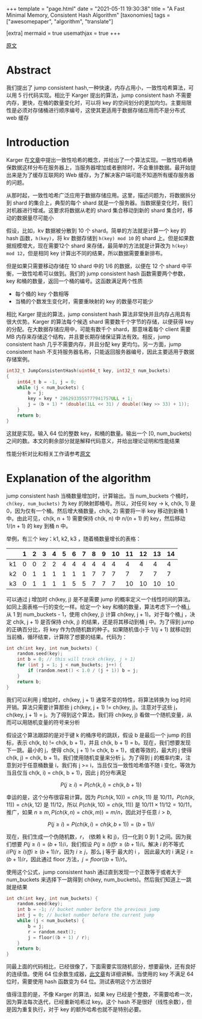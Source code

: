 +++
template = "page.html"
date = "2021-05-11 19:30:38"
title = "A Fast Minimal Memory, Consistent Hash Algorithm"
[taxonomies]
tags = ["awesomepaper", "algorithm", "translate"]

[extra]
mermaid = true
usemathjax = true
+++
<!--
mermaid example:
<div class="mermaid">
    mermaid program
</div>
-->

[原文](https://arxiv.org/pdf/1406.2294.pdf)

# Abstract
我们提出了 jump consistent hash,一种快速，内存占用小，一致性哈希算法，可以用 5 行代码实现。相比于 Karger 提出的算法，jump consistent hash 不需要内存，更快，在桶的数量变化时，可以将 key 的空间划分的更加均匀。主要局限性是必须对存储桶进行顺序编号，这使其更适用于数据存储应用而不是分布式 web 缓存

# Introduction
Karger 在[文章](https://www.akamai.com/it/it/multimedia/documents/technical-publication/consistent-hashing-and-random-trees-distributed-caching-protocols-for-relieving-hot-spots-on-the-world-wide-web-technical-publication.pdf)中提出一致性哈希的概念，并给出了一个算法实现。一致性哈希确保数据这样分布在服务器上，当服务器增加或者删除时，不会重排数据。最开始提出来是为了缓存互联网的 Web 缓存，为了解决客户端可能不知道所有缓存服务器的问题。

从那时起，一致性哈希广泛应用于数据存储应用。这里，描述问题为，将数据拆分到 shard 的集合上，典型的每个 shard 就是一个服务器。当数据量变化时，我们对机器进行增减。这要求将数据从老的 shard 集合移动到新的 shard 集合时，移动的数据量尽可能小

假设，比如，kv 数据被分散到 10 个 shard。简单的方法就是计算一个 key 的 hash 函数，`h(key)`，将 kv 数据存储到 `h(key) mod 10` 的 shard 上。但是如果数据规模增大，现在需要12个 shard 来存储，最简单的方法就是计算改为 `h(key) mod 12`，但是相同 key 计算出不同的结果，所以数据需要重新排布。

但是如果只需要移动存储在 10 shard 中的 $1/6$ 的数据，以便在 12 个 shard 中平衡，一致性哈希可以做到。我们的 jump consistent hash 函数需要两个参数，key 和桶的数量，返回一个桶的编号。这函数满足两个性质
- 每个桶的 key 个数相等
- 当桶的个数发生变化时，需要重映射的 key 的数量尽可能少

相比 Karger 提出的算法，jump consistent hash 算法非常快并且内存占用具有很大优势。Karger 的算法每个候选 shard 需要数千个字节的存储，以便获得 key 的分配。在大数据存储应用中，可能有数千个 shard，那意味着每个 client 需要 MB 内存来存储这个结构，并且要长期存储保证算法有效。相反，jump consistent hash 几乎不需要内存，并且分配 key 更均匀。另一方面，jump consistent hash 不支持服务器名称，只能返回服务器编号，因此主要适用于数据存储案例。

```cpp
int32_t JumpConsistentHash(uint64_t key, int32_t num_buckets)
{
    int64_t b = -1, j = 0;
    while (j < num_buckets) {
        b = j;
        key = key * 2862933555777941757ULL + 1;     
        j = (b + 1) * (double(1LL << 31) / double((key >> 33) + 1));
    }
    return b;
}
```
这就是实现。输入 64 位的整数 key，和桶的数量。输出一个 [0, num_buckets) 之间的数。本文的剩余部分就是解释代码意义，并给出理论证明和性能结果

性能分析对比和相关工作请参考[原文](https://arxiv.org/pdf/1406.2294.pdf)

# Explanation of the algorithm
jump consistent hash 当桶数量增加时，计算输出。当 num_buckets 个桶时， `ch(key, num_buckets)` 为 key 的映射即桶号。所以，对任何 key -> k, ch(k, 1) 是 0，因为仅有一个桶。然后增大桶数量，ch(k, 2) 需要将一半 key 移动到新桶 1 中。由此可见，ch(k, n + 1) 需要保持 ch(k, n) 中 $n/(n + 1)$ 的 key，然后移动 $1/(n + 1)$ 的 key 到桶 n 中。

举例，有三个 key：k1, k2, k3 ，随着桶数量增长的表格：

|      | 1    | 2    | 3    | 4    | 5    | 6    | 7    | 8    | 9    | 10   | 11   | 12   | 13   | 14   |
| ---- | ---- | ---- | ---- | ---- | ---- | ---- | ---- | ---- | ---- | ---- | ---- | ---- | ---- | ---- |
| k1   | 0    | 0    | 2    | 2    | 4    | 4    | 4    | 4    | 4    | 4    | 4    | 4    | 4    | 4    |
| k2   | 0    | 1    | 1    | 1    | 1    | 1    | 1    | 7    | 7    | 7    | 7    | 7    | 7    | 7    |
| k3   | 0    | 1    | 1    | 1    | 1    | 5    | 5    | 7    | 7    | 7    | 10   | 10   | 10   | 10   |

可以通过 j 增加时 ch(key, j) 是不是需要 jump 的概率定义一个线性时间的算法。如同上面表格一行的变化一样。给定一个 key 和桶的数量，算法考虑下一个桶,j, 从 1 到 num_buckets - 1，使用 ch(key, j) 计算 ch(key, j + 1)。对于每个桶,j ，决定 ch(k, j + 1) 是否保持 ch(k, j) 的结果，还是将其移动到桶 j 中。为了得到 jump 的正确百分比，将 key 作为伪随机数的种子。如果随机值小于 $1/(j + 1)$ 就移动到当前桶，循环结束，计算除了想要的结果。代码为：

```cpp
int ch(int key, int num_buckets) {
    random.seed(key);
    int b = 0; // this will track ch(key, j + 1)
    for (int j = 1; j < num_buckets; j++) {
        if (random.next() < 1.0 / (j + 1)) b = j;
    }
    return b;
}
```
我们可以利用 j 增加时，ch(key, j + 1) 通常不变的特性，将算法转换为 log 时间开销。算法只需要计算那些 j ch(key, j + 1) != ch(key, j)。注意对于这些 j， ch(key, j + 1) = j。为了得到这个算法，我们将 ch(key, j) 看做一个随机变量，从而可以用随机变量的符号来分析

假设这个算法跟踪的是对于键 k 的桶序号的跳跃，假设 b 是最后一个 jump 的目标，表示 ch(k, b) != ch(k, b + 1)，并且 ch(k, b + 1) = b。现在，我们想要发现下一跳。最小的 j，使得 ch(k, j + 1) != ch(k, b + 1)，或者等效的，最大的 j 使得 ch(k, j) = ch(k, b + 1)。我们使用随机变量来分析 j。为了得到 j 的概率约束，注意到对于任意桶数量 i，我们有 j >= i，当且仅当一致性哈希值不随 i 变化，等效为当且仅当 ch(k, i) = ch(k, b + 1)，因此 j 的分布满足

$$P(j \ge i) = P(ch(k,i) = ch(k, b + 1))$$

幸运的是，这个分布很容易计算。因为 $P(ch(k,10)) = ch(k,11)$ 是 $10/11$，$P(ch(k,11)) = ch(k,12)$ 是 $11/12$，所以 $P(ch(k,10) = ch(k, 11))$ 是 $10/11 \times 11/12 = 10/11$，推广，如果 $n \ge m, P(ch(k,n) = ch(k,m)) = m / n$，因此对于任意 $i \gt b$,

$$P(j \ge i) = P(ch(k,i) = ch(k, b + 1)) = (b + 1)/i$$

现在，我们生成一个伪随机数，$r$， (依赖 k 和 j)，归一化到 0 到 1 之间。因为我们想要 $P(j \ge i) = (b + 1)/i$，我们假设 $P(j \ge i) iff r \ge (b + 1)/i$。解决 $i$ 的不等式 $i / P(j \ge i) iff i \ge (b + 1)/r$，因为 $i \ge j$，那么 j 等于 最大的 i ， 因此最大的 i 满足 $i \ge (b+1)/r$，因此通过 floor 方法，$j = floor((b + 1)/r)。$

使用这个公式，jump consistent hash 通过直到发现一个正数等于或者大于 num_buckets 来选择下一跳得到 ch(key, num_buckets)。然后我们知道上一跳就是结果

```cpp
int ch(int key, int num_buckets) {
    random.seed(key);
    int b = -1; // bucket number before the previous jump
    int j = 0; // bucket number before the current jump
    while (j < num_buckets) {
        b = j;
        r = random.next();
        j = floor((b + 1) / r);
    }
    return b;
}
```

同最上面的代码相比，已经很像了，下面需要实现随机部分，想要最快，还有良好的连续值。使用 64 位余数生成器，[此文章](https://www.ams.org/journals/mcom/1999-68-225/S0025-5718-99-00996-5/S0025-5718-99-00996-5.pdf)有详细讲解。当使用的 key 不满足 64 位时，需要使用 hash 函数变为 64 位。测试表明这个方法很好

值得注意的是，不像 Karger 的算法，如果 key 已经是个整数，不需要哈希一次，因为算法每次迭代，已经重新哈希过 key。这个 hash 不是很好（线性余数），但是因为重复执行，对于 key 的额外哈希也就不是特别必要。